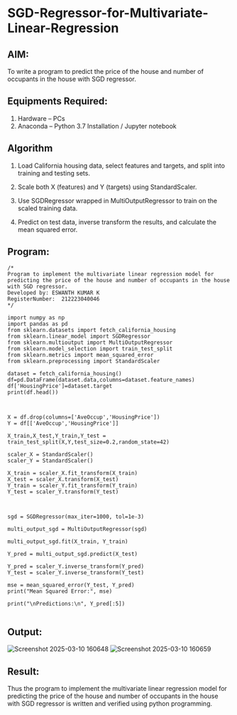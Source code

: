 # SGD-Regressor-for-Multivariate-Linear-Regression

## AIM:
To write a program to predict the price of the house and number of occupants in the house with SGD regressor.

## Equipments Required:
1. Hardware – PCs
2. Anaconda – Python 3.7 Installation / Jupyter notebook

## Algorithm

1. Load California housing data, select features and targets, and split into training and testing sets.

2. Scale both X (features) and Y (targets) using StandardScaler.

3. Use SGDRegressor wrapped in MultiOutputRegressor to train on the scaled training data.

4. Predict on test data, inverse transform the results, and calculate the mean squared error.


## Program:
```
/*
Program to implement the multivariate linear regression model for predicting the price of the house and number of occupants in the house with SGD regressor.
Developed by: ESWANTH KUMAR K
RegisterNumber:  212223040046
*/
```
```
import numpy as np 
import pandas as pd
from sklearn.datasets import fetch_california_housing
from sklearn.linear_model import SGDRegressor
from sklearn.multioutput import MultiOutputRegressor
from sklearn.model_selection import train_test_split
from sklearn.metrics import mean_squared_error
from sklearn.preprocessing import StandardScaler

dataset = fetch_california_housing()
df=pd.DataFrame(dataset.data,columns=dataset.feature_names)
df['HousingPrice']=dataset.target
print(df.head())



X = df.drop(columns=['AveOccup','HousingPrice'])
Y = df[['AveOccup','HousingPrice']]

X_train,X_test,Y_train,Y_test = train_test_split(X,Y,test_size=0.2,random_state=42)

scaler_X = StandardScaler()
scaler_Y = StandardScaler()

X_train = scaler_X.fit_transform(X_train)
X_test = scaler_X.transform(X_test)
Y_train = scaler_Y.fit_transform(Y_train)
Y_test = scaler_Y.transform(Y_test)



sgd = SGDRegressor(max_iter=1000, tol=1e-3)

multi_output_sgd = MultiOutputRegressor(sgd)

multi_output_sgd.fit(X_train, Y_train)

Y_pred = multi_output_sgd.predict(X_test)

Y_pred = scaler_Y.inverse_transform(Y_pred)
Y_test = scaler_Y.inverse_transform(Y_test)

mse = mean_squared_error(Y_test, Y_pred)
print("Mean Squared Error:", mse)

print("\nPredictions:\n", Y_pred[:5])


```


## Output:

![Screenshot 2025-03-10 160648](https://github.com/user-attachments/assets/d8482132-e644-4b2f-8f3e-6d4ae07ae208)
![Screenshot 2025-03-10 160659](https://github.com/user-attachments/assets/b44bafd6-282e-4d11-b8db-3c2bf8390fe1)

## Result:
Thus the program to implement the multivariate linear regression model for predicting the price of the house and number of occupants in the house with SGD regressor is written and verified using python programming.

